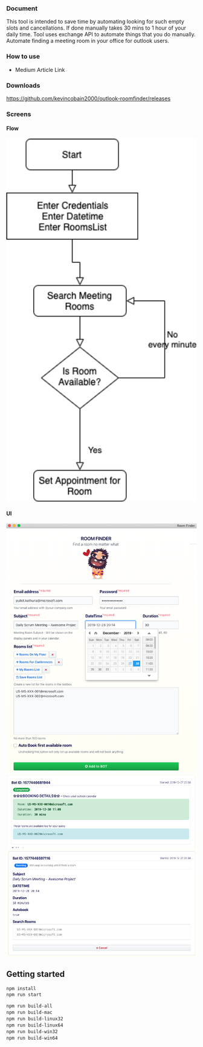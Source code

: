 ### Document

This tool is intended to save time by automating looking for such empty slots and cancellations. If done manually takes 30 mins to 1 hour of your daily time.
Tool uses exchange API to automate things that you do manually.
Automate finding a meeting room in your office for outlook users.

### How to use

- Medium Article Link

### Downloads

https://github.com/kevincobain2000/outlook-roomfinder/releases

### Screens

#### Flow

<img src="screens/flow.png" width="750">

#### UI

<img src="screens/screen-1.png" width="750">
<img src="screens/screen-2.png" width="750">
<img src="screens/screen-3.png" width="750">


## Getting started

```
npm install
npm run start
```

```sh
npm run build-all
npm run build-mac
npm run build-linux32
npm run build-linux64
npm run build-win32
npm run build-win64
```
